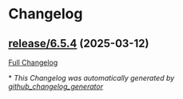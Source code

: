 # Changelog

## [release/6.5.4](https://github.com/nasa-pds-engineering-node/peppi/tree/release/6.5.4) (2025-03-12)

[Full Changelog](https://github.com/nasa-pds-engineering-node/peppi/compare/c5c69cbf9b198d2eb7b10d86c1c765fda90d7494...release/6.5.4)



\* *This Changelog was automatically generated by [github_changelog_generator](https://github.com/github-changelog-generator/github-changelog-generator)*
